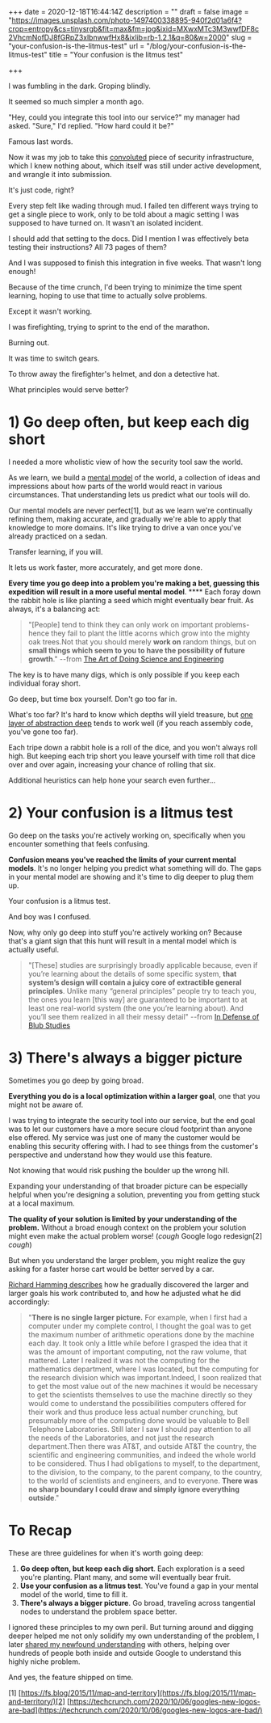 +++
date = 2020-12-18T16:44:14Z
description = ""
draft = false
image = "https://images.unsplash.com/photo-1497400338895-940f2d01a6f4?crop=entropy&cs=tinysrgb&fit=max&fm=jpg&ixid=MXwxMTc3M3wwfDF8c2VhcmNofDJ8fGRpZ3xlbnwwfHx8&ixlib=rb-1.2.1&q=80&w=2000"
slug = "your-confusion-is-the-litmus-test"
url = "/blog/your-confusion-is-the-litmus-test"
title = "Your confusion is the litmus test"

+++


I was fumbling in the dark. Groping blindly.

It seemed so much simpler a month ago.

"Hey, could you integrate this tool into our service?" my manager had asked. "Sure," I'd replied. "How hard could it be?"

Famous last words.

Now it was my job to take this [convoluted](__GHOST_URL__/blog/the-truth-about-vpc-security-controls/) piece of security infrastructure, which I knew nothing about, which itself was still under active development, and wrangle it into submission.

It's just code, right?

Every step felt like wading through mud. I failed ten different ways trying to get a single piece to work, only to be told about a magic setting I was supposed to have turned on. It wasn't an isolated incident.

I should add that setting to the docs. Did I mention I was effectively beta testing their instructions? All 73 pages of them?

And I was supposed to finish this integration in five weeks. That wasn't long enough!

Because of the time crunch, I'd been trying to minimize the time spent learning, hoping to use that time to actually solve problems.

Except it wasn't working.

I was firefighting, trying to sprint to the end of the marathon.

Burning out.

It was time to switch gears.

To throw away the firefighter's helmet, and don a detective hat.

What principles would serve better?

# 1) **Go deep often, but keep each dig short**

I needed a more wholistic view of how the security tool saw the world.

As we learn, we build a [mental model](https://jamesclear.com/mental-models) of the world, a collection of ideas and impressions about how parts of the world would react in various circumstances. That understanding lets us predict what our tools will do.

Our mental models are never perfect[1], but as we learn we're continually refining them, making accurate, and gradually we're able to apply that knowledge to more domains. It's like trying to drive a van once you've already practiced on a sedan.

Transfer learning, if you will.

It lets us work faster, more accurately, and get more done.

**Every time you go deep into a problem you're making a bet, guessing this expedition will result in a more useful mental model**. **** Each foray down the rabbit hole is like planting a seed which might eventually bear fruit. As always, it's a balancing act:

> "[People] tend to think they can only work on important problems-hence they fail to plant the little acorns which grow into the mighty oak trees.Not that you should merely **work on** random things, but on **small things which seem to you to have the possibility of future growth**." --from [The Art of Doing Science and Engineering](https://amzn.to/2IYkjOS)

The key is to have many digs, which is only possible if you keep each individual foray short.

Go deep, but time box yourself. Don't go too far in.

What's too far? It's hard to know which depths will yield treasure, but [one layer of abstraction deep](https://twitter.com/ZainRzv/status/594036797836951552) tends to work well (if you reach assembly code, you've gone too far).

Each tripe down a rabbit hole is a roll of the dice, and you won't always roll high. But keeping each trip short you leave yourself with time roll that dice over and over again, increasing your chance of rolling that six.

Additional heuristics can help hone your search even further...

# 2) Your confusion is a litmus test

Go deep on the tasks you're actively working on, specifically when you encounter something that feels confusing.

**Confusion means you've reached the limits of your current mental models**. It's no longer helping you predict what something will do. The gaps in your mental model are showing and it's time to dig deeper to plug them up.

Your confusion is a litmus test.

And boy was I confused.

Now, why only go deep into stuff you're actively working on? Because that's a giant sign that this hunt will result in a mental model which is actually useful.

> "[These] studies are surprisingly broadly applicable because, even if you’re learning about the details of some specific system, **that system’s design will contain a juicy core of extractible general principles**. Unlike many “general principles” people try to teach you, the ones you learn [this way] are guaranteed to be important to at least one real-world system (the one you’re learning about). And you’ll see them realized in all their messy detail" --from [In Defense of Blub Studies](https://www.benkuhn.net/blub/)

# 3) There's always a bigger picture

Sometimes you go deep by going broad.

**Everything you do is a local optimization within a larger goal**, one that you might not be aware of.

I was trying to integrate the security tool into our service, but the end goal was to let our customers have a more secure cloud footprint than anyone else offered. My service was just one of many the customer would be enabling this security offering with. I had to see things from the customer's perspective and understand how they would use this feature.

Not knowing that would risk pushing the boulder up the wrong hill.

Expanding your understanding of that broader picture can be especially helpful when you're designing a solution, preventing you from getting stuck at a local maximum.

**The quality of your solution is limited by your understanding of the problem.** Without a broad enough context on the problem your solution might even make the actual problem worse! (*cough* Google logo redesign[2] *cough*)

But when you understand the larger problem, you might realize the guy asking for a faster horse cart would be better served by a car.

[Richard Hamming describes](https://amzn.to/2IYkjOS) how he gradually discovered the larger and larger goals his work contributed to, and how he adjusted what he did accordingly:

> "**There is no single larger picture.** For example, when I first had a computer under my complete control, I thought the goal was to get the maximum number of arithmetic operations done by the machine each day. It took only a little while before I grasped the idea that it was the amount of important computing, not the raw volume, that mattered. Later I realized it was not the computing for the mathematics department, where I was located, but the computing for the research division which was important.Indeed, I soon realized that to get the most value out of the new machines it would be necessary to get the scientists themselves to use the machine directly so they would come to understand the possibilities computers offered for their work and thus produce less actual number crunching, but presumably more of the computing done would be valuable to Bell Telephone Laboratories. Still later I saw I should pay attention to all the needs of the Laboratories, and not just the research department.Then there was AT&T, and outside AT&T the country, the scientific and engineering communities, and indeed the whole world to be considered. Thus I had obligations to myself, to the department, to the division, to the company, to the parent company, to the country, to the world of scientists and engineers, and to everyone. **There was no sharp boundary I could draw and simply ignore everything outside**."

# To Recap

These are three guidelines for when it's worth going deep:

1. **Go deep often, but keep each dig short**. Each exploration is a seed you're planting. Plant many, and some will eventually bear fruit.
2. **Use your confusion as a litmus test**. You've found a gap in your mental model of the world, time to fill it.
3. **There's always a bigger picture**. Go broad, traveling across tangential nodes to understand the problem space better.

I ignored these principles to my own peril. But turning around and digging deeper helped me not only solidify my own understanding of the problem, I later [shared my newfound understanding](__GHOST_URL__/blog/the-truth-about-vpc-security-controls/) with others, helping over hundreds of people both inside and outside Google to understand this highly niche problem.

And yes, the feature shipped on time.

[1] [https://fs.blog/2015/11/map-and-territory](https://fs.blog/2015/11/map-and-territory/)[2] [https://techcrunch.com/2020/10/06/googles-new-logos-are-bad](https://techcrunch.com/2020/10/06/googles-new-logos-are-bad/)

